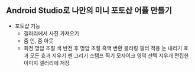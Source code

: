 ## Android Studio로 나만의 미니 포토샵 어플 만들기
+ 포토샵 기능
     + 갤러리에서 사진 가져오기
     + 줌 인, 줌 아웃
     + 회전
     명암 조절
     색 반전 후 명암 조절
     흑백 변환
     블러링 필터 적용
     눈 내리기 효과
     모든 효과 지우기
     펜 그리기
     스탬프 찍기
     모자이크 영역 선택
     지우개
     편집한 이미지 갤러리에 저장

